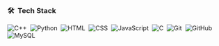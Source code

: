 <!-- ## 👋 &nbsp;Hey there! I'm Nikhil Sathe -->

### 🛠 &nbsp;Tech Stack
![C++](https://img.shields.io/badge/C%2B%2B-00599C?style=flat&logo=c%2B%2B&logoColor=white)&nbsp;
![Python](https://img.shields.io/badge/Python-FFD43B?style=flat&logo=python&logoColor=blue)&nbsp;
![HTML](https://img.shields.io/badge/HTML5-E34F26?style=flat&logo=html5&logoColor=white)&nbsp;
![CSS](https://img.shields.io/badge/CSS3-1572B6?style=flat&logo=css3&logoColor=white)&nbsp;
![JavaScript](https://img.shields.io/badge/JavaScript-323330?style=flat&logo=javascript&logoColor=F7DF1E)&nbsp;
![C](https://img.shields.io/badge/C-00599C?style=flat&logo=c&logoColor=white)&nbsp;
![Git](https://img.shields.io/badge/GIT-E44C30?style=flat&logo=git&logoColor=white)&nbsp;
![GitHub](https://img.shields.io/badge/GitHub-100000?style=flat&logo=github&logoColor=white)&nbsp;
![MySQL](https://img.shields.io/badge/MySQL-005C84?style=flat&logo=mysql&logoColor=white)&nbsp;



 
